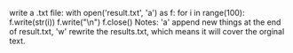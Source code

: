 write a .txt file:
  with open('result.txt', 'a') as f:
    for i in range(100):
      f.write(str(i))
      f.write("\n")
f.close()
Notes: 'a' append new things at the end of result.txt, 'w' rewrite the results.txt, which means it will cover the orginal text. 
